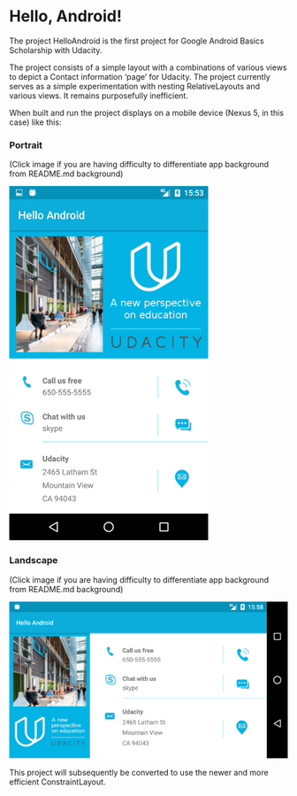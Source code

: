 # Hello, Android!

The project HelloAndroid is the first project for Google Android Basics Scholarship with Udacity.

The project consists of a simple layout with a combinations of various views to depict a Contact information ‘page’ for Udacity. The project currently serves as a simple experimentation with nesting RelativeLayouts and various views. It remains purposefully inefficient. 

When built and run the project displays on a mobile device (Nexus 5, in this case) like this:

### Portrait
(Click image if you are having difficulty to differentiate app background from README.md background)

![alt text](https://github.com/AppsDJ/HelloAndroid/blob/master/screenshot_udacity_portrait.png)


### Landscape
(Click image if you are having difficulty to differentiate app background from README.md background)

![alt text](https://github.com/AppsDJ/HelloAndroid/blob/master/screenshot_udacity_land.png)


This project will subsequently be converted to use the newer and more efficient ConstraintLayout.
